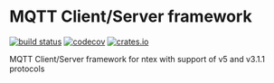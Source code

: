# MQTT Client/Server framework

[![build status](https://github.com/ntex-rs/ntex-mqtt/workflows/CI%20%28Linux%29/badge.svg?branch=master&event=push)](https://github.com/ntex-rs/ntex-mqtt/actions?query=workflow%3A"CI+(Linux)") [![codecov](https://codecov.io/gh/ntex-rs/ntex-mqtt/branch/master/graph/badge.svg)](https://codecov.io/gh/ntex-rs/ntex-mqtt) [![crates.io](https://img.shields.io/crates/v/ntex-mqtt.svg)](https://crates.io/crates/ntex-mqtt)

MQTT Client/Server framework for ntex with support of v5 and v3.1.1 protocols
